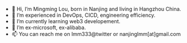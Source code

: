 - 👋 Hi, I’m Mingming Lou, born in Nanjing and living in Hangzhou China.
- 👀 I’m experienced in DevOps, CICD, engineering efficiency.
- 🌱 I’m currently learning web3 developement.
- 💞️ I’m ex-microsoft, ex-alibaba.
- 📫 You can reach me on lmm333@twitter or nanjinglmm[at]gmail.com

<!---
lmmsoft/lmmsoft is a ✨ special ✨ repository because its `README.md` (this file) appears on your GitHub profile.
You can click the Preview link to take a look at your changes.
--->
